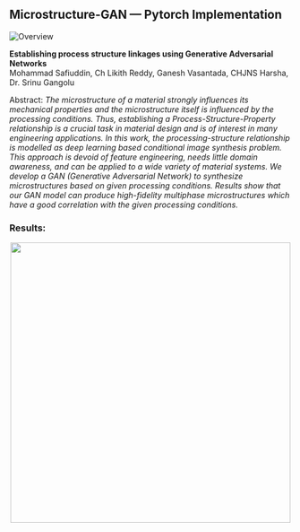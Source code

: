 ## Microstructure-GAN &mdash; Pytorch Implementation

![Overview](https://github.com/safi842/Microstructure-GAN/blob/main/docs/Omni%20BigGAN%20-%20Overview.jpg)

**Establishing process structure linkages using Generative Adversarial Networks**<br>
Mohammad Safiuddin, Ch Likith Reddy, Ganesh Vasantada, CHJNS Harsha, Dr. Srinu Gangolu<br>

[comment]: <> (Tero Karras, Samuli Laine, Miika Aittala, Janne Hellsten, Jaakko Lehtinen, Timo Aila<br>)
[comment]: <> (Paper: http://arxiv.org/abs/1912.04958<br>)

Abstract: *The microstructure of a material strongly influences its mechanical properties
and the microstructure itself is influenced by the processing conditions. Thus,
establishing a Process-Structure-Property relationship is a crucial task in material design and is of interest in many engineering applications. In this work,
the processing-structure relationship is modelled as deep learning based conditional image synthesis problem. This approach is devoid of feature engineering,
needs little domain awareness, and can be applied to a wide variety of material
systems. We develop a GAN (Generative Adversarial Network) to synthesize
microstructures based on given processing conditions. Results show that our GAN model
can produce high-fidelity multiphase microstructures which have a good correlation with the given processing conditions.*

### Results:

<p align="center">
  <img src="https://github.com/safi842/Microstructure-GAN/blob/main/docs/Gen%20vs%20Real.jpg" width="500" />
</p>

